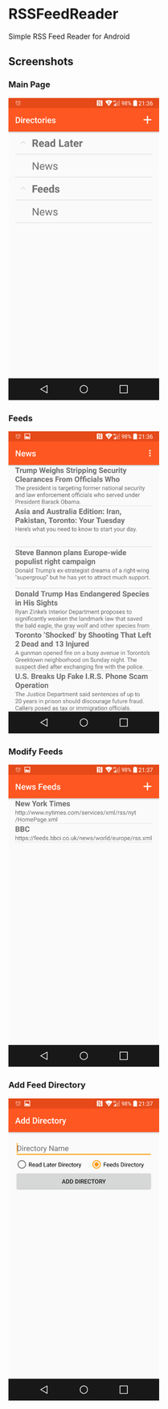 # RSSFeedReader
Simple RSS Feed Reader for Android

## Screenshots

### Main Page
<img src="./images/main.png" width="300"/>

### Feeds
<img src="./images/feeds.png" width="300"/>

### Modify Feeds
<img src="./images/addfeeds.png" width="300"/>

### Add Feed Directory
<img src="./images/adddirectory.png" width="300"/>

